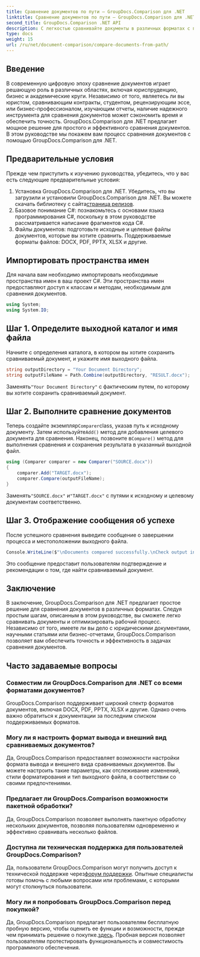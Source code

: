 ```yaml
---
title: Сравнение документов по пути — GroupDocs.Comparison для .NET
linktitle: Сравнение документов по пути — GroupDocs.Comparison для .NET
second_title: GroupDocs.Comparison .NET API
description: С легкостью сравнивайте документы в различных форматах с помощью GroupDocs.Comparison для .NET. Экономьте время и обеспечивайте точность при решении юридических, академических и деловых задач.
type: docs
weight: 15
url: /ru/net/document-comparison/compare-documents-from-path/
---
```

## Введение
В современную цифровую эпоху сравнение документов играет решающую роль в различных областях, включая юриспруденцию, бизнес и академические круги. Независимо от того, являетесь ли вы юристом, сравнивающим контракты, студентом, рецензирующим эссе, или бизнес-профессионалом, изучающим отчеты, наличие надежного инструмента для сравнения документов может сэкономить время и обеспечить точность. GroupDocs.Comparison для .NET предлагает мощное решение для простого и эффективного сравнения документов. В этом руководстве мы покажем вам процесс сравнения документов с помощью GroupDocs.Comparison для .NET.
## Предварительные условия
Прежде чем приступить к изучению руководства, убедитесь, что у вас есть следующие предварительные условия:
1. Установка GroupDocs.Comparison для .NET. Убедитесь, что вы загрузили и установили GroupDocs.Comparison для .NET. Вы можете скачать библиотеку с сайта[страница релизов](https://releases.groupdocs.com/comparison/net/).
2. Базовое понимание C#: познакомьтесь с основами языка программирования C#, поскольку в этом руководстве рассматривается написание фрагментов кода C#.
3. Файлы документов: подготовьте исходные и целевые файлы документов, которые вы хотите сравнить. Поддерживаемые форматы файлов: DOCX, PDF, PPTX, XLSX и другие.

## Импортировать пространства имен
Для начала вам необходимо импортировать необходимые пространства имен в ваш проект C#. Эти пространства имен предоставляют доступ к классам и методам, необходимым для сравнения документов.
```csharp
using System;
using System.IO;
```
## Шаг 1. Определите выходной каталог и имя файла
Начните с определения каталога, в котором вы хотите сохранить сравниваемый документ, и укажите имя выходного файла.
```csharp
string outputDirectory = "Your Document Directory";
string outputFileName = Path.Combine(outputDirectory, "RESULT.docx");
```
 Заменять`"Your Document Directory"` с фактическим путем, по которому вы хотите сохранить сравниваемый документ.
## Шаг 2. Выполните сравнение документов
 Теперь создайте экземпляр`Comparer`class, указав путь к исходному документу. Затем используйте`Add()` метод для добавления целевого документа для сравнения. Наконец, позвоните в`Compare()` метод для выполнения сравнения и сохранения результата в указанный выходной файл.
```csharp
using (Comparer comparer = new Comparer("SOURCE.docx"))
{
    comparer.Add("TARGET.docx");
    comparer.Compare(outputFileName);
}
```
 Заменять`"SOURCE.docx"` и`"TARGET.docx"` с путями к исходному и целевому документам соответственно.
## Шаг 3. Отображение сообщения об успехе
После успешного сравнения выведите сообщение о завершении процесса и местоположении выходного файла.
```csharp
Console.WriteLine($"\nDocuments compared successfully.\nCheck output in {outputDirectory}.");
```
Это сообщение предоставит пользователям подтверждение и рекомендации о том, где найти сравниваемый документ.

## Заключение
В заключение, GroupDocs.Comparison для .NET предлагает простое решение для сравнения документов в различных форматах. Следуя простым шагам, описанным в этом руководстве, вы сможете легко сравнивать документы и оптимизировать рабочий процесс. Независимо от того, имеете ли вы дело с юридическими документами, научными статьями или бизнес-отчетами, GroupDocs.Comparison позволяет вам обеспечить точность и эффективность в задачах сравнения документов.
## Часто задаваемые вопросы
### Совместим ли GroupDocs.Comparison для .NET со всеми форматами документов?
GroupDocs.Comparison поддерживает широкий спектр форматов документов, включая DOCX, PDF, PPTX, XLSX и другие. Однако очень важно обратиться к документации за последним списком поддерживаемых форматов.
### Могу ли я настроить формат вывода и внешний вид сравниваемых документов?
Да, GroupDocs.Comparison предоставляет возможности настройки формата вывода и внешнего вида сравниваемых документов. Вы можете настроить такие параметры, как отслеживание изменений, стили форматирования и тип выходного файла, в соответствии со своими предпочтениями.
### Предлагает ли GroupDocs.Comparison возможности пакетной обработки?
Да, GroupDocs.Comparison позволяет выполнять пакетную обработку нескольких документов, позволяя пользователям одновременно и эффективно сравнивать несколько файлов.
### Доступна ли техническая поддержка для пользователей GroupDocs.Comparison?
 Да, пользователи GroupDocs.Comparison могут получить доступ к технической поддержке через[форум поддержки](https://forum.groupdocs.com/c/comparison/12). Опытные специалисты готовы помочь с любыми вопросами или проблемами, с которыми могут столкнуться пользователи.
### Могу ли я попробовать GroupDocs.Comparison перед покупкой?
 Да, GroupDocs.Comparison предлагает пользователям бесплатную пробную версию, чтобы оценить ее функции и возможности, прежде чем принимать решение о покупке.[здесь](https://releases.groupdocs.com/). Пробная версия позволяет пользователям протестировать функциональность и совместимость программного обеспечения.
